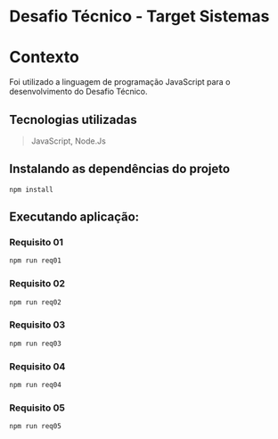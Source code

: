 # Desafio Técnico - Target Sistemas

# Contexto

Foi utilizado a linguagem de programação JavaScript para o desenvolvimento do Desafio Técnico.

## Tecnologias utilizadas

> JavaScript, Node.Js

## Instalando as dependências do projeto

```
npm install
```

## Executando aplicação:

### Requisito 01

~~~bash
npm run req01
~~~

### Requisito 02

~~~bash
npm run req02
~~~

### Requisito 03

~~~bash
npm run req03
~~~

### Requisito 04

~~~bash
npm run req04
~~~

### Requisito 05

~~~bash
npm run req05
~~~
